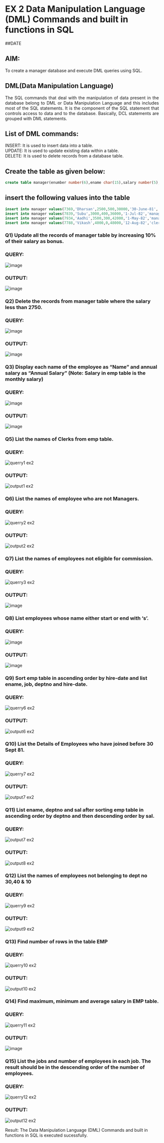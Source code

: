 # EX 2 Data Manipulation Language (DML) Commands and built in functions in SQL

##DATE


## AIM:
To create a manager database and execute DML queries using SQL.


## DML(Data Manipulation Language)
<div align="justify">
The SQL commands that deal with the manipulation of data present in the database belong to DML or Data Manipulation Language and this includes most of the SQL statements. It is the component of the SQL statement that controls access to data and to the database. Basically, DCL statements are grouped with DML statements.
</div>

## List of DML commands: 
<div align="justify">
INSERT: It is used to insert data into a table.<br>
UPDATE: It is used to update existing data within a table.<br>
DELETE: It is used to delete records from a database table.<br>
</div>

## Create the table as given below:
```sql
create table manager(enumber number(6),ename char(15),salary number(5),commission number(4),annualsalary number(7),Hiredate date,designation char(10),deptno number(2),reporting char(10));
```

## insert the following values into the table
```sql
insert into manager values(7369,'Dharsan',2500,500,30000,'30-June-81','clerk',10,'John');
insert into manager values(7839,'Subu',3000,400,36000,'1-Jul-82','manager',null,'James');
insert into manager values(7934,'Aadhi',3500,300,42000,'1-May-82','manager',30,NULL);
insert into manager values(7788,'Vikash',4000,0,48000,'12-Aug-82','clerk',50,'Bond');
```

### Q1) Update all the records of manager table by increasing 10% of their salary as bonus.

### QUERY:
![image](https://github.com/aryabaisakhiya/EX-2-Data-Manipulation-Language-DML-and-Data-Control-Language-DCL-Commands/assets/119393645/78503538-98bc-4f72-9bf3-2950e08140b7)




### OUTPUT:
![image](https://github.com/aryabaisakhiya/EX-2-Data-Manipulation-Language-DML-and-Data-Control-Language-DCL-Commands/assets/119393645/58390e90-5303-4068-8d67-7d105145cc17)



### Q2) Delete the records from manager table where the salary less than 2750.


### QUERY:
![image](https://github.com/aryabaisakhiya/EX-2-Data-Manipulation-Language-DML-and-Data-Control-Language-DCL-Commands/assets/119393645/5cff5988-230f-4530-a45a-8f238fdb15d5)


### OUTPUT:

![image](https://github.com/aryabaisakhiya/EX-2-Data-Manipulation-Language-DML-and-Data-Control-Language-DCL-Commands/assets/119393645/dfc6e8cd-1e60-4bee-bd43-305ea0a49525)


### Q3) Display each name of the employee as “Name” and annual salary as “Annual Salary” (Note: Salary in emp table is the monthly salary)


### QUERY:

![image](https://github.com/aryabaisakhiya/EX-2-Data-Manipulation-Language-DML-and-Data-Control-Language-DCL-Commands/assets/119393645/07e51f6a-5762-41be-9d95-ce4640973a6f)



### OUTPUT:
![image](https://github.com/aryabaisakhiya/EX-2-Data-Manipulation-Language-DML-and-Data-Control-Language-DCL-Commands/assets/119393645/b2018c86-8e35-4b1d-b23b-59956cc37fd6)



### Q5)	List the names of Clerks from emp table.


### QUERY:
![querry1 ex2](https://github.com/aryabaisakhiya/EX-2-Data-Manipulation-Language-DML-and-Data-Control-Language-DCL-Commands/assets/119393645/429aa92f-2735-4342-91fa-4e18af6db27e)




### OUTPUT:
![output1 ex2](https://github.com/aryabaisakhiya/EX-2-Data-Manipulation-Language-DML-and-Data-Control-Language-DCL-Commands/assets/119393645/637983f2-abdd-44a6-a18d-01de15311b73)




### Q6)	List the names of employee who are not Managers.


### QUERY:
![querry2 ex2](https://github.com/aryabaisakhiya/EX-2-Data-Manipulation-Language-DML-and-Data-Control-Language-DCL-Commands/assets/119393645/3caa4c6c-ded5-4589-8354-2945ab52077c)


### OUTPUT:
![output2 ex2](https://github.com/aryabaisakhiya/EX-2-Data-Manipulation-Language-DML-and-Data-Control-Language-DCL-Commands/assets/119393645/ccbc6edb-afad-4f95-869e-e9d99a400655)



### Q7)	List the names of employees not eligible for commission.


### QUERY:
![querry3 ex2](https://github.com/aryabaisakhiya/EX-2-Data-Manipulation-Language-DML-and-Data-Control-Language-DCL-Commands/assets/119393645/efebec9f-5e90-4071-9789-beedbc5be141)



### OUTPUT:
![image](https://github.com/aryabaisakhiya/EX-2-Data-Manipulation-Language-DML-and-Data-Control-Language-DCL-Commands/assets/119393645/93e0ec4a-234a-4a1d-b001-054ac1ac6447)



### Q8)	List employees whose name either start or end with ‘s’.


### QUERY:
![image](https://github.com/aryabaisakhiya/EX-2-Data-Manipulation-Language-DML-and-Data-Control-Language-DCL-Commands/assets/119393645/8ecb4793-98de-45fd-bc2f-49fae56c0178)



### OUTPUT:
![image](https://github.com/aryabaisakhiya/EX-2-Data-Manipulation-Language-DML-and-Data-Control-Language-DCL-Commands/assets/119393645/e929646d-0ee1-40e5-8e0d-08ad4af19dae)



### Q9) Sort emp table in ascending order by hire-date and list ename, job, deptno and hire-date.


### QUERY:

![querry6 ex2](https://github.com/aryabaisakhiya/EX-2-Data-Manipulation-Language-DML-and-Data-Control-Language-DCL-Commands/assets/119393645/093599b2-25ad-4051-bfe9-0dd92b3d8f8f)


### OUTPUT:
![output6 ex2](https://github.com/aryabaisakhiya/EX-2-Data-Manipulation-Language-DML-and-Data-Control-Language-DCL-Commands/assets/119393645/43fd9aee-1674-4687-9670-1db1f11d6300)



### Q10) List the Details of Employees who have joined before 30 Sept 81.


### QUERY:
![querry7 ex2](https://github.com/aryabaisakhiya/EX-2-Data-Manipulation-Language-DML-and-Data-Control-Language-DCL-Commands/assets/119393645/ec5240e3-085e-4d38-b4d0-f74f16aea4fe)



### OUTPUT:


![output7 ex2](https://github.com/aryabaisakhiya/EX-2-Data-Manipulation-Language-DML-and-Data-Control-Language-DCL-Commands/assets/119393645/5e86bb75-c04c-4be3-91d9-2c5a73c24ef4)

### Q11)	List ename, deptno and sal after sorting emp table in ascending order by deptno and then descending order by sal.


### QUERY:

![output7 ex2](https://github.com/aryabaisakhiya/EX-2-Data-Manipulation-Language-DML-and-Data-Control-Language-DCL-Commands/assets/119393645/5e86bb75-c04c-4be3-91d9-2c5a73c24ef4)



### OUTPUT:

![output8 ex2](https://github.com/aryabaisakhiya/EX-2-Data-Manipulation-Language-DML-and-Data-Control-Language-DCL-Commands/assets/119393645/a375ec32-6d21-4e4c-9799-f9c5e5528352)


### Q12) List the names of employees not belonging to dept no 30,40 & 10


### QUERY:
![querry9 ex2](https://github.com/aryabaisakhiya/EX-2-Data-Manipulation-Language-DML-and-Data-Control-Language-DCL-Commands/assets/119393645/cb7cbe70-0435-4a73-96aa-0ebb6ce3aa89)



### OUTPUT:
![output9 ex2](https://github.com/aryabaisakhiya/EX-2-Data-Manipulation-Language-DML-and-Data-Control-Language-DCL-Commands/assets/119393645/9331af63-23a1-470a-af94-8b7114f134ed)


### Q13) Find number of rows in the table EMP

### QUERY:
![querry10 ex2](https://github.com/aryabaisakhiya/EX-2-Data-Manipulation-Language-DML-and-Data-Control-Language-DCL-Commands/assets/119393645/82ab1a25-cae3-4360-88b2-7770efb2ac04)



### OUTPUT:
![output10 ex2](https://github.com/aryabaisakhiya/EX-2-Data-Manipulation-Language-DML-and-Data-Control-Language-DCL-Commands/assets/119393645/cbb26618-b363-4a58-8e9a-73d8e8f0f914)



### Q14) Find maximum, minimum and average salary in EMP table.

### QUERY:
![querry11 ex2](https://github.com/aryabaisakhiya/EX-2-Data-Manipulation-Language-DML-and-Data-Control-Language-DCL-Commands/assets/119393645/ffdbe1e7-ec33-4e84-9bfd-dbdcacf60039)



### OUTPUT:
![image](https://github.com/aryabaisakhiya/EX-2-Data-Manipulation-Language-DML-and-Data-Control-Language-DCL-Commands/assets/119393645/f57cc209-773f-402d-bf5b-f50e71a95c10)



### Q15) List the jobs and number of employees in each job. The result should be in the descending order of the number of employees.

### QUERY:
![querry12 ex2](https://github.com/aryabaisakhiya/EX-2-Data-Manipulation-Language-DML-and-Data-Control-Language-DCL-Commands/assets/119393645/e171beba-29b0-41ee-840c-86c42a88d9c2)



### OUTPUT:
![output12 ex2](https://github.com/aryabaisakhiya/EX-2-Data-Manipulation-Language-DML-and-Data-Control-Language-DCL-Commands/assets/119393645/82ca2da1-f114-4421-83bf-a4f71594d533)

Result:
The Data Manipulation Language (DML) Commands and built in functions in SQL is executed sucessfully.

